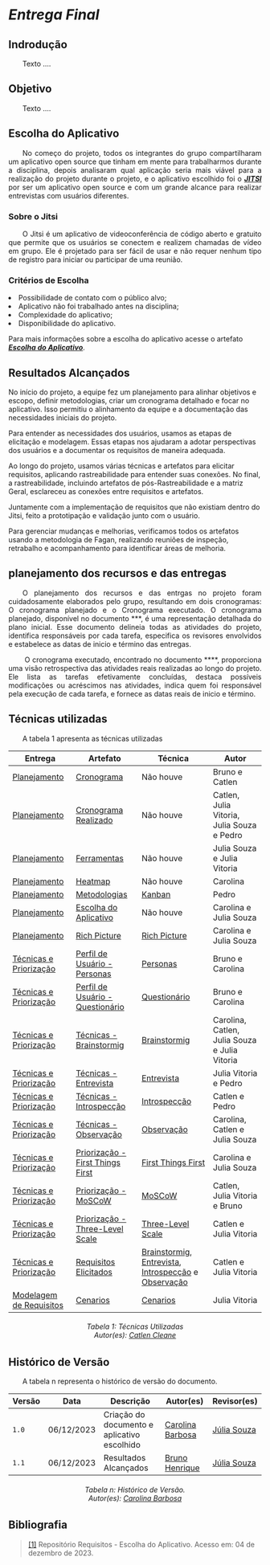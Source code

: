 # ***Entrega Final***

## **Indrodução**
<p align="justify">
&emsp;&emsp;Texto ....
</p>

## **Objetivo**
<p align="justify">
&emsp;&emsp;Texto ....
</p>

## **Escolha do Aplicativo**
<p align="justify">
&emsp;&emsp;No começo do projeto, todos os integrantes do grupo compartilharam um aplicativo open source que tinham em mente para trabalharmos durante a disciplina, depois analisaram qual aplicação seria mais viável para a realização do projeto durante o projeto, e o aplicativo escolhido foi o <a href="https://meet.jit.si/"><b><i>JITSI</i></b></a> por ser um aplicativo open source e com um grande alcance para realizar entrevistas com usuários diferentes.</p>

### **Sobre o Jitsi**
<p align="justify">
&emsp;&emsp;O Jitsi é um aplicativo de videoconferência de código aberto e gratuito que permite que os usuários se conectem e realizem chamadas de vídeo em grupo. Ele é projetado para ser fácil de usar e não requer nenhum tipo de registro para iniciar ou participar de uma reunião.</p>

### **Critérios de Escolha**
<p align="justify">
<li>Possibilidade de contato com o público alvo;</li>
<li>Aplicativo não foi trabalhado antes na disciplina;</li>
<li>Complexidade do aplicativo;</li>
<li>Disponibilidade do aplicativo.</li>
</p>

Para mais informações sobre a escolha do aplicativo acesse o artefato <a href="https://requisitos-de-software.github.io/2023.2-Jitsi/PreRastreabilidade/AppEscolhido/"><b><i>Escolha do Aplicativo</i></b></a>.
## Resultados Alcançados

No início do projeto, a equipe fez um planejamento para alinhar objetivos e escopo, definir metodologias, criar um cronograma detalhado e focar no aplicativo. Isso permitiu o alinhamento da equipe e a documentação das necessidades iniciais do projeto.

Para entender as necessidades dos usuários, usamos as etapas de elicitação e modelagem. Essas etapas nos ajudaram a adotar perspectivas dos usuários e a documentar os requisitos de maneira adequada.

Ao longo do projeto, usamos várias técnicas e artefatos para elicitar requisitos, aplicando rastreabilidade para entender suas conexões. No final, a rastreabilidade, incluindo artefatos de pós-Rastreabilidade e a matriz Geral, esclareceu as conexões entre requisitos e artefatos.

Juntamente com a implementação de requisitos que não existiam dentro do Jitsi, feito a prototipação e validação junto com o usuário.

Para gerenciar mudanças e melhorias, verificamos todos os artefatos usando a metodologia de Fagan, realizando reuniões de inspeção, retrabalho e acompanhamento para identificar áreas de melhoria.

## **planejamento dos recursos e das entregas**
<p align="justify">
&emsp;&emsp;O planejamento dos recursos e das entrgas no projeto foram cuidadosamente elaborados pelo grupo, resultando em dois cronogramas: O cronograma planejado e o Cronograma executado. O cronograma planejado, disponível no documento ***, é uma representação detalhada do plano inicial. Esse documento delineia todas as atividades do projeto, identifica responsáveis por cada tarefa, especifica os revisores envolvidos e estabelece as datas de inicio e término das entregas.
</p>
<p align="justify">
&emsp;&emsp; O cronograma executado, encontrado no documento ****, proporciona uma visão retrospectiva das atividades reais realizadas ao longo do projeto. Ele lista as tarefas efetivamente concluídas, destaca possíveis modificações ou acréscimos nas atividades, indica quem foi responsável pela execução de cada tarefa, e fornece as datas reais de inicio e término.
</p>


## **Técnicas utilizadas**
<p align="justify">
&emsp;&emsp;A tabela 1 apresenta as técnicas utilizadas
</p>

| Entrega | Artefato | Técnica | Autor |
| --------| ---------| ------- | ------|
| <a href="https://requisitos-de-software.github.io/2023.2-Jitsi/PreRastreabilidade/AppEscolhido/">Planejamento</a> |  <a href="https://requisitos-de-software.github.io/2023.2-Jitsi/PreRastreabilidade/AppEscolhido/">Cronograma</a> | Não houve | Bruno e Catlen|
| <a href="https://requisitos-de-software.github.io/2023.2-Jitsi/PreRastreabilidade/AppEscolhido/">Planejamento</a>| <a href="https://requisitos-de-software.github.io/2023.2-Jitsi/Planejamento/cronograma_realizado/">Cronograma Realizado</a>  | Não houve | Catlen, Julia Vitoria, Julia Souza e Pedro|
| <a href="https://requisitos-de-software.github.io/2023.2-Jitsi/PreRastreabilidade/AppEscolhido/">Planejamento</a>| <a href="https://requisitos-de-software.github.io/2023.2-Jitsi/Planejamento/ferramentas/">Ferramentas</a> | Não houve | Julia Souza e Julia Vitoria |
| <a href="https://requisitos-de-software.github.io/2023.2-Jitsi/PreRastreabilidade/AppEscolhido/">Planejamento</a> |<a href="https://requisitos-de-software.github.io/2023.2-Jitsi/Planejamento/heatmap/">Heatmap</a> | Não houve| Carolina |
| <a href="https://requisitos-de-software.github.io/2023.2-Jitsi/PreRastreabilidade/AppEscolhido/">Planejamento</a> |<a href="https://requisitos-de-software.github.io/2023.2-Jitsi/Planejamento/metodologias/">Metodologias</a> | <a href="https://requisitos-de-software.github.io/2023.2-Jitsi/Planejamento/metodologias/">Kanban</a> | Pedro |
| <a href="https://requisitos-de-software.github.io/2023.2-Jitsi/PreRastreabilidade/AppEscolhido/">Planejamento</a> |  <a href="https://requisitos-de-software.github.io/2023.2-Jitsi/PreRastreabilidade/AppEscolhido/">Escolha do Aplicativo</a> | Não houve |Carolina e Julia Souza|
| <a href="https://requisitos-de-software.github.io/2023.2-Jitsi/PreRastreabilidade/AppEscolhido/">Planejamento</a> |  <a href="https://requisitos-de-software.github.io/2023.2-Jitsi/PreRastreabilidade/RichPicture/">Rich Picture</a> |<a href="https://requisitos-de-software.github.io/2023.2-Jitsi/PreRastreabilidade/RichPicture/">Rich Picture</a>| Carolina e Julia Souza|
| <a href="https://requisitos-de-software.github.io/2023.2-Jitsi/Elicitacao/planejamento/">Técnicas e Priorização </a> |<a href="https://requisitos-de-software.github.io/2023.2-Jitsi/Elicitacao/perfilDoUsuario/personas/">Perfil de Usuário - Personas</a> | <a href="https://requisitos-de-software.github.io/2023.2-Jitsi/Elicitacao/perfilDoUsuario/personas/">Personas</a>| Bruno e Carolina |
| <a href="https://requisitos-de-software.github.io/2023.2-Jitsi/Elicitacao/planejamento/">Técnicas e Priorização  </a> |<a href="https://requisitos-de-software.github.io/2023.2-Jitsi/Elicitacao/perfilDoUsuario/questionario/">Perfil de Usuário - Questionário</a> | <a href="https://requisitos-de-software.github.io/2023.2-Jitsi/Elicitacao/perfilDoUsuario/questionario/">Questionário</a> | Bruno e Carolina |
| <a href="https://requisitos-de-software.github.io/2023.2-Jitsi/Elicitacao/planejamento/">Técnicas e Priorização  </a> |<a href="https://requisitos-de-software.github.io/2023.2-Jitsi/Elicitacao/tecnicas/brainstorming/">Técnicas - Brainstormig</a> |<a href="https://requisitos-de-software.github.io/2023.2-Jitsi/Elicitacao/tecnicas/brainstorming/">Brainstormig</a>| Carolina, Catlen, Julia Souza e Julia Vitoria |
| <a href="https://requisitos-de-software.github.io/2023.2-Jitsi/Elicitacao/planejamento/">Técnicas e Priorização  </a> |<a href="https://requisitos-de-software.github.io/2023.2-Jitsi/Elicitacao/tecnicas/entrevista/">Técnicas - Entrevista</a> | <a href="https://requisitos-de-software.github.io/2023.2-Jitsi/Elicitacao/tecnicas/entrevista/">Entrevista</a> |Julia Vitoria e Pedro |
| <a href="https://requisitos-de-software.github.io/2023.2-Jitsi/Elicitacao/planejamento/">Técnicas e Priorização  </a> |<a href="https://requisitos-de-software.github.io/2023.2-Jitsi/Elicitacao/tecnicas/introspec%C3%A7%C3%A3o/">Técnicas - Introspecção</a> |<a href="https://requisitos-de-software.github.io/2023.2-Jitsi/Elicitacao/tecnicas/introspec%C3%A7%C3%A3o/">Introspecção</a>|Catlen e Pedro |
| <a href="https://requisitos-de-software.github.io/2023.2-Jitsi/Elicitacao/planejamento/">Técnicas e Priorização  </a> |<a href="https://requisitos-de-software.github.io/2023.2-Jitsi/Elicitacao/tecnicas/observacao/">Técnicas - Observação</a> |<a href="https://requisitos-de-software.github.io/2023.2-Jitsi/Elicitacao/tecnicas/observacao/">Observação</a>|Carolina, Catlen e Julia Souza|
| <a href="https://requisitos-de-software.github.io/2023.2-Jitsi/Elicitacao/planejamento/">Técnicas e Priorização  </a> |<a href="https://requisitos-de-software.github.io/2023.2-Jitsi/Elicitacao/priorizacao/ftf/">Priorização - First Things First</a> |<a href="https://requisitos-de-software.github.io/2023.2-Jitsi/Elicitacao/priorizacao/ftf/">First Things First</a>|Carolina e Julia Souza|
| <a href="https://requisitos-de-software.github.io/2023.2-Jitsi/Elicitacao/planejamento/">Técnicas e Priorização  </a> |<a href="https://requisitos-de-software.github.io/2023.2-Jitsi/Elicitacao/priorizacao/MoSCoW/">Priorização - MoSCoW</a> |<a href="https://requisitos-de-software.github.io/2023.2-Jitsi/Elicitacao/priorizacao/MoSCoW/">MoSCoW</a>|Catlen, Julia Vitoria e Bruno|
| <a href="https://requisitos-de-software.github.io/2023.2-Jitsi/Elicitacao/planejamento/">Técnicas e Priorização  </a> |<a href="https://requisitos-de-software.github.io/2023.2-Jitsi/Elicitacao/priorizacao/TLS/">Priorização - Three-Level Scale</a> |<a href="https://requisitos-de-software.github.io/2023.2-Jitsi/Elicitacao/priorizacao/TLS/">Three-Level Scale</a>|Catlen e Julia Vitoria|
| <a href="https://requisitos-de-software.github.io/2023.2-Jitsi/Elicitacao/planejamento/">Técnicas e Priorização  </a> |<a href="https://requisitos-de-software.github.io/2023.2-Jitsi/Elicitacao/requisitos-elicitados/">Requisitos Elicitados</a> |<a href="https://requisitos-de-software.github.io/2023.2-Jitsi/Elicitacao/tecnicas/brainstorming/">Brainstormig</a>,  <a href="https://requisitos-de-software.github.io/2023.2-Jitsi/Elicitacao/tecnicas/entrevista/">Entrevista</a>, <a href="https://requisitos-de-software.github.io/2023.2-Jitsi/Elicitacao/tecnicas/introspec%C3%A7%C3%A3o/">Introspecção</a> e <a href="https://requisitos-de-software.github.io/2023.2-Jitsi/Elicitacao/tecnicas/observacao/">Observação</a>|Catlen e Julia Vitoria|
| <a href="https://requisitos-de-software.github.io/2023.2-Jitsi/Modelagem/cenarios/">Modelagem de Requisitos</a> |<a href="https://requisitos-de-software.github.io/2023.2-Jitsi/Modelagem/cenarios/">Cenarios</a> |<a href="https://requisitos-de-software.github.io/2023.2-Jitsi/Modelagem/cenarios/">Cenarios</a>|Julia Vitoria|


<center>
<h6> Tabela 1: Técnicas Utilizadas
<br/> Autor(es): <a href="https://github.com/catlenc">Catlen Cleane</a></h6>
</center>
</p>


## **Histórico de Versão**
<p align="justify">
&emsp;&emsp;A tabela n representa o histórico de versão do documento.
</p>

| Versão | Data       | Descrição                                   | Autor(es)                                            | Revisor(es)                                   |
|--------|------------|---------------------------------------------|------------------------------------------------------|-----------------------------------------------|
| `1.0`  | 06/12/2023 | Criação do documento e aplicativo escolhido | [Carolina Barbosa](https://github.com/CarolinaBarb)  | [Júlia Souza](https://github.com/JuliaSSouza) |
| `1.1`  | 06/12/2023 | Resultados Alcançados                       | [Bruno Henrique](https://github.com/BrunoHenrique00) | [Júlia Souza](https://github.com/JuliaSSouza) |
<h6 align="center"> Tabela n: Histórico de Versão.
<br> Autor(es): <a href="https://github.com/CarolinaBarb">Carolina Barbosa</a></h6>

## **Bibliografia**
> <a href="https://requisitos-de-software.github.io/2023.2-Jitsi/PreRastreabilidade/AppEscolhido/">[1]</a> Repositório Requisitos - Escolha do Aplicativo. Acesso em: 04 de dezembro de 2023.